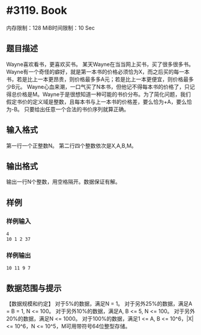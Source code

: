 # #3119. Book

内存限制：128 MiB时间限制：10 Sec

## 题目描述

Wayne喜欢看书，更喜欢买书。
某天Wayne在当当网上买书，买了很多很多书。Wayne有一个奇怪的癖好，就是第一本书的价格必须恰为X，而之后买的每一本书，若是比上一本更昂贵，则价格最多多A元；若是比上一本更便宜，则价格最多少B元。
Wayne心血来潮，一口气买了N本书，但他记不得每本书的价格了，只记得总价格是M。Wayne于是很想知道一种可能的书价分布。为了简化问题，我们假定书价的定义域是整数，且每本书与上一本书的价格差，要么恰为+A，要么恰为-B。
只要给出任意一个合法的书价序列就算正确。

## 输入格式

第一行一个正整数N。
第二行四个整数依次是X,A,B,M。

## 输出格式

输出一行N个整数，用空格隔开。数据保证有解。

## 样例

### 样例输入

    
    4
    10 1 2 37
    
    

### 样例输出

    
    10 11 9 7
    
    

## 数据范围与提示

【数据规模和约定】
对于5%的数据，满足N = 1。
对于另外25%的数据，满足A = B = 1, N <= 100。
对于另外10%的数据，满足A, B <= 5, N <= 100。
对于另外20%的数据，满足N <= 1000。
对于100%的数据，满足1 <= A, B <= 10^6，|X| <= 10^6，N <= 10^5，M可用带符号64位整型存储。 
